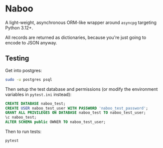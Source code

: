# Naboo

A light-weight, asynchronous ORM-like wrapper around `asyncpg` targeting Python 3.12+.

All records are returned as dictionaries, because you're just going to encode to JSON anyway.


## Testing

Get into postgres:

```bash
sudo -u postgres psql
```

Then setup the test database and permissions (or modify the environment variables in `pytest.ini` instead):

```sql
CREATE DATABASE naboo_test;
CREATE USER naboo_test_user WITH PASSWORD 'naboo_test_password';
GRANT ALL PRIVILEGES ON DATABASE naboo_test TO naboo_test_user;
\c naboo_test;
ALTER SCHEMA public OWNER TO naboo_test_user;
```

Then to run tests:

```bash
pytest
```
